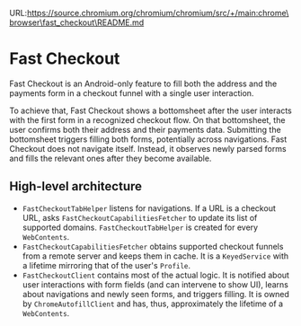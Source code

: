 URL:https://source.chromium.org/chromium/chromium/src/+/main:chrome\browser\fast_checkout\README.md
# Fast Checkout

Fast Checkout is an Android-only feature to fill both the address and the
payments form in a checkout funnel with a single user interaction.

To achieve that, Fast Checkout shows a bottomsheet after the user interacts
with the first form in a recognized checkout flow. On that bottomsheet, the
user confirms both their address and their payments data. Submitting the
bottomsheet triggers filling both forms, potentially across navigations. Fast
Checkout does not navigate itself. Instead, it observes newly parsed forms
and fills the relevant ones after they become available.

## High-level architecture

- `FastCheckoutTabHelper` listens for navigations. If a URL is a checkout URL,
  asks `FastCheckoutCapabilitiesFetcher` to update its list of supported
  domains. `FastCheckoutTabHelper` is created for every `WebContents`.
- `FastCheckoutCapabilitiesFetcher` obtains supported checkout funnels from a
  remote server and keeps them in cache. It is a `KeyedService` with a lifetime
  mirroring that of the user's `Profile`.
- `FastCheckoutClient` contains most of the actual logic. It is notified about
  user interactions with form fields (and can intervene to show UI), learns
  about navigations and newly seen forms, and triggers filling.
  It is owned by `ChromeAutofillClient` and has, thus, approximately the
  lifetime of a `WebContents`.